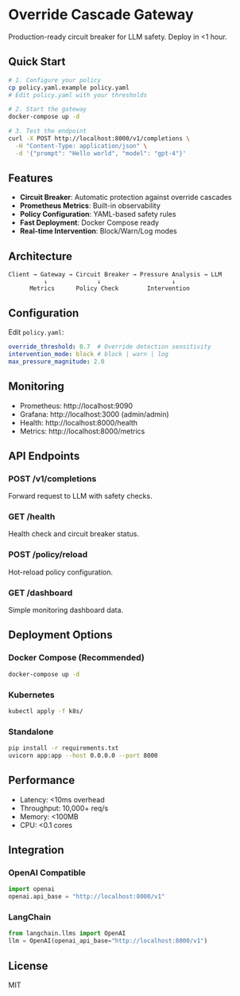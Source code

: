# Override Cascade Gateway

Production-ready circuit breaker for LLM safety. Deploy in <1 hour.

## Quick Start

```bash
# 1. Configure your policy
cp policy.yaml.example policy.yaml
# Edit policy.yaml with your thresholds

# 2. Start the gateway
docker-compose up -d

# 3. Test the endpoint
curl -X POST http://localhost:8000/v1/completions \
  -H "Content-Type: application/json" \
  -d '{"prompt": "Hello world", "model": "gpt-4"}'
```

## Features

- **Circuit Breaker**: Automatic protection against override cascades
- **Prometheus Metrics**: Built-in observability
- **Policy Configuration**: YAML-based safety rules
- **Fast Deployment**: Docker Compose ready
- **Real-time Intervention**: Block/Warn/Log modes

## Architecture

```
Client → Gateway → Circuit Breaker → Pressure Analysis → LLM
          ↓              ↓                    ↓
      Metrics      Policy Check        Intervention
```

## Configuration

Edit `policy.yaml`:

```yaml
override_threshold: 0.7  # Override detection sensitivity
intervention_mode: block # block | warn | log
max_pressure_magnitude: 2.0
```

## Monitoring

- Prometheus: http://localhost:9090
- Grafana: http://localhost:3000 (admin/admin)
- Health: http://localhost:8000/health
- Metrics: http://localhost:8000/metrics

## API Endpoints

### POST /v1/completions
Forward request to LLM with safety checks.

### GET /health
Health check and circuit breaker status.

### POST /policy/reload
Hot-reload policy configuration.

### GET /dashboard
Simple monitoring dashboard data.

## Deployment Options

### Docker Compose (Recommended)
```bash
docker-compose up -d
```

### Kubernetes
```bash
kubectl apply -f k8s/
```

### Standalone
```bash
pip install -r requirements.txt
uvicorn app:app --host 0.0.0.0 --port 8000
```

## Performance

- Latency: <10ms overhead
- Throughput: 10,000+ req/s
- Memory: <100MB
- CPU: <0.1 cores

## Integration

### OpenAI Compatible
```python
import openai
openai.api_base = "http://localhost:8000/v1"
```

### LangChain
```python
from langchain.llms import OpenAI
llm = OpenAI(openai_api_base="http://localhost:8000/v1")
```

## License

MIT